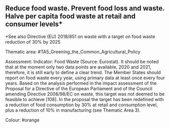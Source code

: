 ## Reduce food waste. Prevent food loss and waste. Halve per capita food waste at retail and consumer levels*
*See also Directive (EU) 2018/851 on waste with a target on food waste reduction of 30% by 2025

Thematic area: #TA5_Greening_the_Common_Agricultural_Policy

Assessment: Indicator: Food Waste (Source: Eurostat). It should be noted that at the moment only two data points are available, 2020 and 2021, therefore, it is still early to define a clear trend. The Member States should report on food waste every year, using primary data at least once every four years. Based on the analysis performed in the impact assessment of the Proposal for a Directive of the European Parliament and of the Council amending Directive 2008/98/EC on waste, this target was not deemed to be feasible to achieve [108]. In the proposal the target has been redefined with a reduction of food consumption by 30% at retail and consumption level, plus a reduction of 10% in manufacturing (see Thematic Area 3).

Colour: #orange